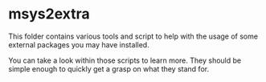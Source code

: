 # msys2extra

This folder contains various tools and script to help with the
usage of some external packages you may have installed.

You can take a look within those scripts to learn more.
They should be simple enough to quickly get a grasp on what they
stand for.
